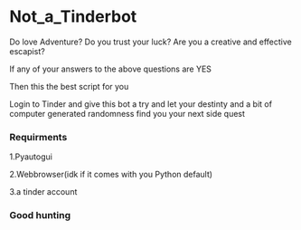 # Not_a_Tinderbot

Do love Adventure?
Do you trust your luck?
Are you a creative and effective escapist?

If any of your answers to the above questions are YES

Then this the best script for you 

Login to Tinder and give this bot a try and let your destinty and a bit of computer generated randomness find you your next side quest


### Requirments
1.Pyautogui

2.Webbrowser(idk if it comes with you Python default)

3.a tinder account


### Good hunting

